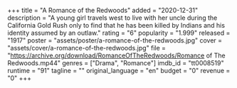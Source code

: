 +++
title = "A Romance of the Redwoods"
added = "2020-12-31"
description = "A young girl travels west to live with her uncle during the California Gold Rush only to find that he has been killed by Indians and his identity assumed by an outlaw."
rating = "6"
popularity = "1.999"
released = "1917"
poster = "assets/poster/a-romance-of-the-redwoods.jpg"
cover = "assets/cover/a-romance-of-the-redwoods.jpg"
file = "https://archive.org/download/RomanceOfTheRedwoods/Romance of The Redwoods.mp44"
genres = ["Drama", "Romance"]
imdb_id = "tt0008519"
runtime = "91"
tagline = ""
original_language = "en"
budget = "0"
revenue = "0"
+++
